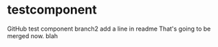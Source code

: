 # testcomponent
GitHub test component
branch2
add a line in readme
That's going to be merged now.
blah
